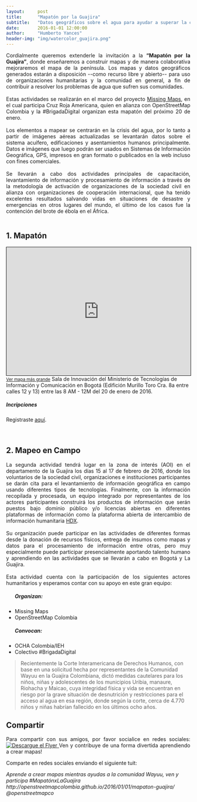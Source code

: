 ```yaml
---
layout:     post
title:      "Mapatón por la Guajira"
subtitle:   "Datos geográficos sobre el agua para ayudar a superar la crisis por sequía"
date:       2016-01-01 12:00:00
author:     "Humberto Yances"
header-img: "img/watercolor_guajira.png"
---
```


<p align="justify">Cordialmente queremos extenderle la invitación a la <strong>“Mapatón por la Guajira”</strong>, donde enseñaremos a construir mapas y de manera colaborativa mejoraremos el mapa de la península.  Los mapas y datos geográficos generados estarán a disposición --como recurso libre y abierto-- para uso de organizaciones humanitarias y la comunidad en general, a fin de contribuir a resolver los problemas de agua que sufren sus comunidades.
<br>
<br>
Estas actividades se realizarán en el marco del proyecto <a href="http://www.missingmaps.org/">Missing Maps</a>, en el cual participa Cruz Roja Americana, quien en alianza con OpenStreetMap Colombia y la #BrigadaDigital organizan esta mapatón del próximo 20 de enero.
<br>
<br>
Los elementos a mapear se centrarán en la crisis del agua, por lo tanto a partir de imágenes aéreas actualizadas se levantarán datos sobre el sistema acuífero, edificaciones y asentamientos humanos principalmente.  Datos e imágenes que luego podrán ser usados en Sistemas de Información Geográfica, GPS, impresos en gran formato o publicados en la web incluso con fines comerciales.
<br>
<br>
Se llevarán a cabo dos actividades principales de capacitación, levantamiento de información y procesamiento de información a través de la metodología de activación de organizaciones de la sociedad civil en alianza con organizaciones de cooperación internacional, que ha tenido excelentes resultados salvando vidas en situaciones de desastre y emergencias en otros lugares del mundo, el último de los casos fue la contención del brote de ébola en el África.
<br>
<br></p>
<h2>1. Mapatón</h2>
<iframe width="100%" height="350" frameborder="0" scrolling="no" marginheight="0" marginwidth="0" src="http://www.openstreetmap.org/export/embed.html?bbox=-74.07730221748352%2C4.5988886537499605%2C-74.07131552696228%2C4.602107628927213&amp;layer=mapnik&amp;marker=4.600498143157623%2C-74.0743088722229" style="border: 1px solid black"></iframe><br/><small><a href="http://www.openstreetmap.org/?mlat=4.60050&amp;mlon=-74.07431#map=18/4.60050/-74.07431">Ver mapa más grande</a></small>
<span class="caption text-muted">Sala de Innovación del Ministerio de Tecnologías de Información y Comunicación en Bogotá (Edifición Murillo Toro Cra. 8a entre calles 12 y 13) entre las 8 AM - 12M del 20 de enero de 2016.</span>
<br>
<section id="inscripcion">
<h5>Incripciones</h5>
Registraste <a href="https://www.eventbrite.es/e/entradas-mapaton-por-la-guajira-20226286367">aquí</a>.
</section>
<br>
<br>
<h2>2. Mapeo en Campo</h2>
<p align="justify">
La segunda actividad tendrá lugar en la zona de interés (AOI) en el departamento de la Guajira los días 15 al 17 de febrero de 2016, donde los voluntarios de la sociedad civil, organizaciones e instituciones participantes se darán cita para el levantamiento de información geográfica en campo usando diferentes tipos de tecnologías. Finalmente, con la información recopilada y procesada, un equipo integrado por representantes de los actores participantes construirá los productos de información que serán puestos bajo dominio público y/o licencias abiertas en diferentes plataformas de información como la plataforma abierta de intercambio de información humanitaria <a href="https://data.hdx.rwlabs.org/">HDX</a>.
<br>
<br>
Su organización puede participar en las actividades de diferentes formas desde la donación de recursos físicos, entrega de insumos como mapas y datos para el procesamiento de información entre otras, pero muy especialmente puede participar presencialmente aportando talento humano y aprendiendo en las actividades que se llevarán a cabo en Bogotá y La Guajira.
<br>
<br>
Esta actividad cuenta con la participación de los siguientes actores humanitarios y esperamos contar con su apoyo en este gran equipo:</p>

<ul>
	<h5>Organizan:</h5>
	<li>Missing Maps</li>
	<li>OpenStreetMap Colombia</li>
	<h5>Convocan:</h5>
	<li>OCHA Colombia/IEH</li>
	<li>Colectivo #BrigadaDigital</li>
</ul>
<blockquote>
Recientemente la Corte Interamericana de Derechos Humanos, con base en una solicitud hecha por representantes de la Comunidad Wayuu en la Guajira Colombiana, dictó medidas cautelares para los niños, niñas y adolescentes de los municipios Uribia, manaure, Riohacha y Maicao, cuya integridad física y vida se encuentran en riesgo por la grave situación de desnutrición y restricciones para el acceso al agua en esa región, donde según la corte, cerca de 4.770 niños y niñas habrían fallecido en los últimos ocho años.</blockquote>
<h2>Compartir</h2>
<p align="justify">
Para compartir con sus amigos, por favor socialice en redes sociales:
<a href="{{ site.baseurl }}/img/mapaton_guajira.png">
    <img src="{{ site.baseurl }}/img/mapaton_guajira.png" alt="Descargue el Flyer">
</a>
<span class="caption text-muted">Ven y contribuye de una forma divertida aprendiendo a crear mapas!</span>
</p>
<p>Comparte en redes sociales enviando el siguiente tuit:</p>
<em>Aprende a crear mapas mientras ayudas a la comunidad Wayuu, ven y participa #MapatónxLaGuajira http://openstreetmapcolombia.github.io/2016/01/01/mapaton-guajira/ @openstreetmapco</em>